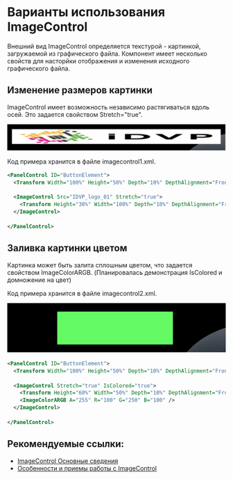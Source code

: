 # Варианты использования ImageControl 

Внешний вид ImageControl определяется текстурой - картинкой, загружаемой из графического файла.
Компонент имеет несколько свойств для насторйки отображения и изменения исходного графического файла.

## Изменение размеров картинки

ImageControl имеет возможность независимо растягиваться вдоль осей. Это задается свойством Stretch="true".

![](../.screenshots/ImageControl1.png)

Код примера хранится в файле imagecontrol1.xml.

```xml
<PanelControl ID="ButtonElement">
  <Transform Width="100%" Height="50%" Depth="10%" DepthAlignment="Front" HorizontalAlignment="Center" VerticalAlignment="Center" Margin="0% 0% 15% 0%"/>

  <ImageControl Src="IDVP_logo_01" Stretch="true">
    <Transform Height="30%" Width="100%" Depth="10%" DepthAlignment="Front" VerticalAlignment="Center" HorizontalAlignment="Center"/>
  </ImageControl>

</PanelControl>
```

## Заливка картинки цветом

Картинка может быть залита сплошным цветом, что задается свойством ImageColorARGB. (Планировалась демонстрация IsColored и домножение на цвет)

Код примера хранится в файле imagecontrol2.xml.

![](../.screenshots/ImageControl2.png)



```xml
<PanelControl ID="ButtonElement">
  <Transform Width="100%" Height="50%" Depth="10%" DepthAlignment="Front" HorizontalAlignment="Center" VerticalAlignment="Center" Margin="0% 0% 15% 0%"/>

  <ImageControl Stretch="true" IsColored="true">
    <Transform Height="60%" Width="50%" Depth="10%" DepthAlignment="Front" VerticalAlignment="Center" HorizontalAlignment="Center"/>
    <ImageColorARGB A="255" R="100" G="250" B="100" />
  </ImageControl>

</PanelControl>
```



## Рекомендуемые ссылки:

- [ImageControl Основные сведения](../README.md)
- [Особенности и приемы работы с ImageControl](../README_hints.md)